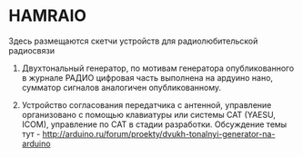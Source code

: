 # HAMRAIO

Здесь размещаются скетчи устройств для радиолюбительской радиосвязи
1. Двухтональный генератор, по мотивам генератора опубликованного в журнале РАДИО
   цифровая часть выполнена на ардуино нано, сумматор сигналов аналогичен опубликованному.
   
2. Устройство согласования передатчика с антенной, управление организовано с помощью клавиатуры
   или системы CAT (YAESU, ICOM), управление по CAT в стадии разработки.
   Обсуждение темы тут - http://arduino.ru/forum/proekty/dvukh-tonalnyi-generator-na-arduino
